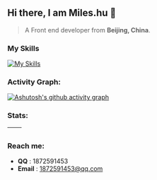 ## Hi there, I am Miles.hu 🚀

> A Front end developer from **Beijing, China**.
> 
### My Skills

[![My Skills](https://skillicons.dev/icons?i=js,html,css,nodejs,python,react,vue)](https://skillicons.dev)


### Activity Graph:

[![Ashutosh's github activity graph](https://github-readme-activity-graph.vercel.app/graph?username=Miles-hxy&theme=react-dark)](https://github.com/Alex-huxiyang/github-readme-activity-graph)

### Stats:

| <img align="center" src="https://github-readme-stats.vercel.app/api?username=Miles-hxy&show_icons=true&theme=buefy&hide_border=true" alt="" /> | <img align="center" src="https://github-readme-stats.vercel.app/api/top-langs/?username=Miles-hxy&layout=compact&theme=buefy&hide_border=true" alt="" /> |
| ----------------------------------------------------------------------------------------------------------------------------------------------- | --------------------------------------------------------------------------------------------------------------------------------------------------------- |
### Reach me:

- **QQ** : 1872591453
- **Email** : 1872591453@qq.com
